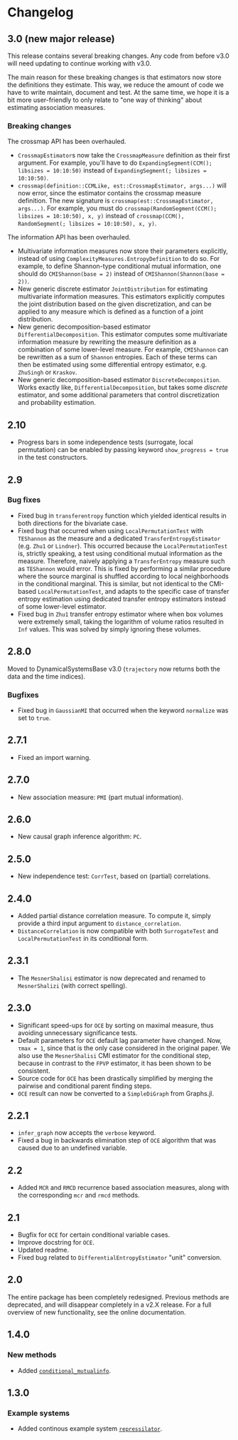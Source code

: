 # Changelog

## 3.0 (new major release)

This release contains several breaking changes. Any code from before v3.0 will need 
updating to continue working with v3.0.

The main reason for these breaking changes is that estimators now store the 
definitions they estimate. This way, we reduce the amount of code we have to write 
maintain, document and test. At the same time, we hope it is a bit more user-friendly 
to only relate to "one way of thinking" about estimating association measures.

### Breaking changes 

The crossmap API has been overhauled. 

- `CrossmapEstimator`s now take the `CrossmapMeasure` definition as their first argument.
    For example, you'll have to do `ExpandingSegment(CCM(); libsizes = 10:10:50)` instead
    of `ExpandingSegment(; libsizes = 10:10:50)`.
- `crossmap(definition::CCMLike, est::CrossmapEstimator, args...)` will now error, since 
    the estimator contains the crossmap measure definition. The new signature is
    `crossmap(est::CrossmapEstimator, args...)`. For example, you must do 
    `crossmap(RandomSegment(CCM(); libsizes = 10:10:50), x, y)` instead of 
    `crossmap(CCM(), RandomSegment(; libsizes = 10:10:50), x, y)`.

The information API has been overhauled.

- Multivariate information measures now store their parameters explicitly, instead 
    of using `ComplexityMeasures.EntropyDefinition` to do so. For example, to 
    define Shannon-type conditional mutual information, one should do 
    `CMIShannon(base = 2)` instead of `CMIShannon(Shannon(base = 2))`.
- New generic discrete estimator `JointDistribution` for estimating multivariate
    information measures. This estimators explicitly computes the joint distribution
    based on the given discretization, and can be applied to any measure which is 
    defined as a function of a joint distribution.
- New generic decomposition-based estimator `DifferentialDecomposition`. This estimator
    computes some multivariate information measure by rewriting the measure definition
    as a combination of some lower-level measure. For example, `CMIShannon` can be 
    rewritten as a sum of `Shannon` entropies. Each of these terms can then 
    be estimated using some differential entropy estimator, e.g. `ZhuSingh` or `Kraskov`.
- New generic decomposition-based estimator `DiscreteDecomposition`. Works exactly like,
    `DifferentialDecomposition`, but takes some *discrete* estimator, and some additional
    parameters that control discretization and probability estimation.

## 2.10

- Progress bars in some independence tests (surrogate, local permutation) can be
  enabled by passing keyword `show_progress = true` in the test constructors.

## 2.9

### Bug fixes

- Fixed bug in `transferentropy` function which yielded identical results in both directions for the bivariate case.
- Fixed bug that occurred when using `LocalPermutationTest` with `TEShannon` as the measure and a dedicated `TransferEntropyEstimator` (e.g. `Zhu1` or `Lindner`). This occurred because the `LocalPermutationTest` is, strictly speaking, a test using conditional mutual information as the measure. Therefore, naively applying a `TransferEntropy` measure such as `TEShannon` would error. This is fixed by performing a similar procedure where the source marginal is shuffled according to local neighborhoods in the conditional marginal. This is similar, but not identical to the CMI-based `LocalPermutationTest`, and adapts to the specific case of transfer entropy estimation using dedicated transfer entropy estimators instead of some lower-level estimator.
- Fixed bug in `Zhu1` transfer entropy estimator where when box volumes were extremely small, taking the logarithm of volume ratios resulted in `Inf` values. This was solved by simply ignoring these volumes.

## 2.8.0

Moved to DynamicalSystemsBase v3.0 (`trajectory` now returns both the data and the time
indices).

### Bugfixes

- Fixed bug in `GaussianMI` that occurred when the keyword `normalize` was set to `true`.

## 2.7.1

- Fixed an import warning.

## 2.7.0

- New association measure: `PMI` (part mutual information).

## 2.6.0

- New causal graph inference algorithm: `PC`.

## 2.5.0

- New independence test: `CorrTest`, based on (partial) correlations.

## 2.4.0

- Added partial distance correlation measure. To compute it, simply provide a
    third input argument to `distance_correlation`.
- `DistanceCorrelation` is now compatible with both `SurrogateTest` and
    `LocalPermutationTest` in its conditional form.

## 2.3.1

- The `MesnerShalisi` estimator is now deprecated and renamed to `MesnerShalizi` (with
    correct spelling).

## 2.3.0

- Significant speed-ups for `OCE` by sorting on maximal measure, thus avoiding
    unnecessary significance tests.
- Default parameters for `OCE` default lag parameter have changed. Now, `τmax = 1`, since
    that is the only case considered in the original paper. We also use the
    `MesnerShalisi` CMI estimator for the conditional step, because in contrast to
    the `FPVP` estimator, it has been shown to be consistent.
- Source code for `OCE` has been drastically simplified by merging the pairwise
    and conditional parent finding steps.
- `OCE` result can now be converted to a `SimpleDiGraph` from Graphs.jl.

## 2.2.1

- `infer_graph` now accepts the `verbose` keyword.
- Fixed a bug in backwards elimination step of `OCE` algorithm that was caused due
    to an undefined variable.

## 2.2

- Added `MCR` and `RMCD` recurrence based association measures, along with
    the corresponding `mcr` and `rmcd` methods.

## 2.1

- Bugfix for `OCE` for certain conditional variable cases.
- Improve docstring for `OCE`.
- Updated readme.
- Fixed bug related to `DifferentialEntropyEstimator` "unit" conversion.

## 2.0

The entire package has been completely redesigned. Previous methods are deprecated,
and will disappear completely in a v2.X release.
For a full overview of new functionality, see the online documentation.

## 1.4.0

### New methods

- Added [`conditional_mutualinfo`](@ref).

## 1.3.0

### Example systems

- Added continous example system [`repressilator`](@ref).
